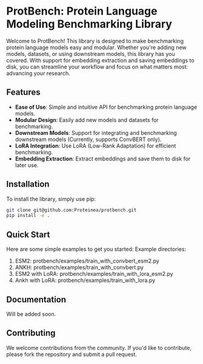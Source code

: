 # ProtBench: Protein Language Modeling Benchmarking Library

Welcome to ProtBench! This library is designed to make benchmarking protein language models easy and modular. Whether you're adding new models, datasets, or using downstream models, this library has you covered. With support for embedding extraction and saving embeddings to disk, you can streamline your workflow and focus on what matters most: advancing your research.

## Features

- **Ease of Use**: Simple and intuitive API for benchmarking protein language models.
- **Modular Design**: Easily add new models and datasets for benchmarking.
- **Downstream Models**: Support for integrating and benchmarking downstream models (Currently, supports ConvBERT only).
- **LoRA Integration**: Use LoRA (Low-Rank Adaptation) for efficient benchmarking.
- **Embedding Extraction**: Extract embeddings and save them to disk for later use.

## Installation

To install the library, simply use pip:

```bash
git clone git@github.com:Proteinea/protbench.git
pip install -e .
```

## Quick Start

Here are some simple examples to get you started:
Example directories:

1. ESM2: protbench/examples/train_with_convbert_esm2.py
2. ANKH: protbench/examples/train_with_convbert.py
3. ESM2 with LoRA: protbench/examples/train_with_lora_esm2.py
4. Ankh with LoRA: protbench/examples/train_with_lora.py

## Documentation

Will be added soon.

## Contributing

We welcome contributions from the community. If you'd like to contribute, please fork the repository and submit a pull request.
